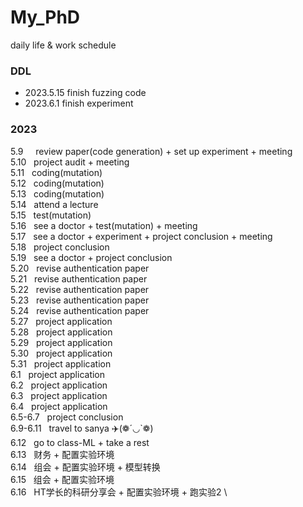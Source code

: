 # My_PhD
daily life &amp; work schedule

### DDL
- 2023.5.15 finish fuzzing code
- 2023.6.1 finish experiment

### 2023
5.9 &nbsp; &nbsp;  review paper(code generation) + set up experiment + meeting\
5.10 &nbsp; project audit + meeting\
5.11 &nbsp; coding(mutation)\
5.12 &nbsp; coding(mutation)\
5.13 &nbsp; coding(mutation)\
5.14 &nbsp; attend a lecture\
5.15 &nbsp; test(mutation)\
5.16 &nbsp; see a doctor + test(mutation) + meeting\
5.17 &nbsp; see a doctor + experiment + project conclusion + meeting \
5.18 &nbsp; project conclusion\
5.19 &nbsp; see a doctor + project conclusion \
5.20 &nbsp; revise authentication paper \
5.21 &nbsp; revise authentication paper \
5.22 &nbsp; revise authentication paper \
5.23 &nbsp; revise authentication paper \
5.24 &nbsp; revise authentication paper \
5.27 &nbsp; project application \
5.28 &nbsp; project application \
5.29 &nbsp; project application \
5.30 &nbsp; project application \
5.31 &nbsp; project application \
6.1 &nbsp; project application \
6.2 &nbsp; project application \
6.3 &nbsp; project application \
6.4 &nbsp; project application \
6.5-6.7 &nbsp; project conclusion\
6.9-6.11 &nbsp; travel to sanya ✈️(❁´◡`❁)\
6.12 &nbsp; go to class-ML + take a rest\
6.13 &nbsp; 财务 + 配置实验环境 \
6.14 &nbsp; 组会 + 配置实验环境 + 模型转换 \
6.15 &nbsp; 组会 + 配置实验环境\
6.16 &nbsp; HT学长的科研分享会 + 配置实验环境 + 跑实验2 \


